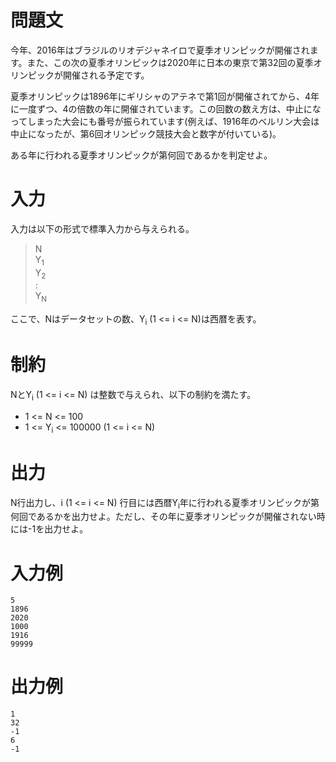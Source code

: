 問題文
==

今年、2016年はブラジルのリオデジャネイロで夏季オリンピックが開催されます。また、この次の夏季オリンピックは2020年に日本の東京で第32回の夏季オリンピックが開催される予定です。

夏季オリンピックは1896年にギリシャのアテネで第1回が開催されてから、4年に一度ずつ、4の倍数の年に開催されています。この回数の数え方は、中止になってしまった大会にも番号が振られています(例えば、1916年のベルリン大会は中止になったが、第6回オリンピック競技大会と数字が付いている)。

ある年に行われる夏季オリンピックが第何回であるかを判定せよ。

入力
==
入力は以下の形式で標準入力から与えられる。

>N<br>
>Y<sub>1</sub><br>
>Y<sub>2</sub><br>
>:<br>
>Y<sub>N</sub><br>

ここで、Nはデータセットの数、Y<sub>i</sub> (1 <= i <= N)は西暦を表す。

制約
==
NとY<sub>i</sub> (1 <= i <= N) は整数で与えられ、以下の制約を満たす。
* 1 <= N <= 100
* 1 <= Y<sub>i</sub> <= 100000 (1 <= i <= N)

出力
==
N行出力し、i (1 <= i <= N) 行目には西暦Y<sub>i</sub>年に行われる夏季オリンピックが第何回であるかを出力せよ。ただし、その年に夏季オリンピックが開催されない時には-1を出力せよ。

入力例
==

```
5
1896
2020
1000
1916
99999
```

出力例
==
```
1
32
-1
6
-1
```
